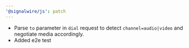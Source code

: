 ```yaml
---
'@signalwire/js': patch
---
```


- Parse `to` parameter in `dial` request to detect `channel=audio|video` and negotiate media accordingly.
- Added e2e test
